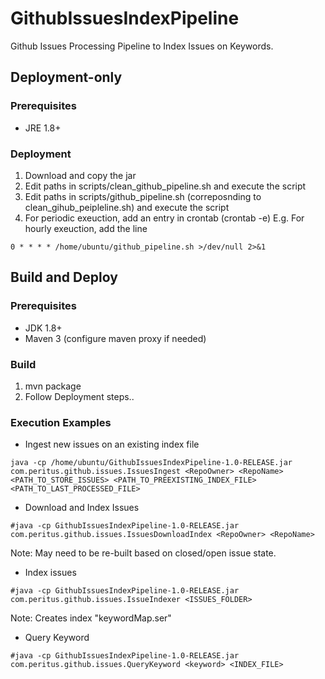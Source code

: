 # GithubIssuesIndexPipeline
Github Issues Processing Pipeline to Index Issues on Keywords.

## Deployment-only
### Prerequisites
* JRE 1.8+ 

### Deployment
1. Download and copy the jar 
2. Edit paths in scripts/clean_github_pipeline.sh and execute the script
3. Edit paths in scripts/github_pipeline.sh (correposnding to clean_gihub_peipleline.sh) and execute the script
4. For periodic exeuction, add an entry in crontab (crontab -e)
E.g. For hourly exeuction, add the line
```
0 * * * * /home/ubuntu/github_pipeline.sh >/dev/null 2>&1
```

## Build and Deploy
### Prerequisites

* JDK 1.8+ 
* Maven 3 (configure maven proxy if needed)

### Build
1. mvn package 
2. Follow Deployment steps..

### Execution Examples
* Ingest new issues on an existing index file
```
java -cp /home/ubuntu/GithubIssuesIndexPipeline-1.0-RELEASE.jar com.peritus.github.issues.IssuesIngest <RepoOwner> <RepoName> <PATH_TO_STORE_ISSUES> <PATH_TO_PREEXISTING_INDEX_FILE> <PATH_TO_LAST_PROCESSED_FILE>
```

* Download and Index Issues
```
#java -cp GithubIssuesIndexPipeline-1.0-RELEASE.jar com.peritus.github.issues.IssuesDownloadIndex <RepoOwner> <RepoName>
```
Note: May need to be re-built based on closed/open issue state.

* Index issues
```
#java -cp GithubIssuesIndexPipeline-1.0-RELEASE.jar com.peritus.github.issues.IssueIndexer <ISSUES_FOLDER>
```
Note: Creates index "keywordMap.ser"

* Query Keyword
```
#java -cp GithubIssuesIndexPipeline-1.0-RELEASE.jar com.peritus.github.issues.QueryKeyword <keyword> <INDEX_FILE>
```

